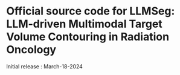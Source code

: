 # Official source code for LLMSeg: LLM-driven Multimodal Target Volume Contouring in Radiation Oncology

Initial release : March-18-2024
